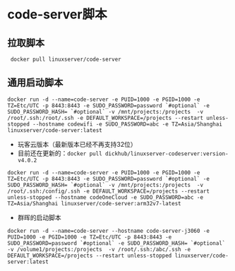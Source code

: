 # code-server脚本

## 拉取脚本
```shell
 docker pull linuxserver/code-server 
 ```


## 通用启动脚本
``` shell
docker run -d --name=code-server -e PUID=1000 -e PGID=1000 -e TZ=Etc/UTC -p 8443:8443 -e SUDO_PASSWORD=password `#optional` -e SUDO_PASSWORD_HASH= `#optional` -v /mnt/projects:/projects  -v /root/.ssh:/root/.ssh -e DEFAULT_WORKSPACE=/projects --restart unless-stopped --hostname codewifi -e SUDO_PASSWORD=abc -e TZ=Asia/Shanghai linuxserver/code-server:latest
```

- 玩客云版本（最新版本已经不再支持32位）
- 目前还在更新的：`docker pull dickhub/linuxserver-codeserver:version-v4.0.2`

``` shell
docker run -d --name=code-server -e PUID=1000 -e PGID=1000 -e TZ=Etc/UTC -p 8443:8443 -e SUDO_PASSWORD=password `#optional` -e SUDO_PASSWORD_HASH= `#optional` -v /mnt/projects:/projects  -v /root/.ssh:/config/.ssh -e DEFAULT_WORKSPACE=/projects --restart unless-stopped --hostname codeOneCloud -e SUDO_PASSWORD=abc -e TZ=Asia/Shanghai linuxserver/code-server:arm32v7-latest
```

- 群晖的启动脚本
``` shell
docker run -d --name=code-server --hostname code-server-j3060 -e PUID=1000 -e PGID=1000 -e TZ=Etc/UTC -p 8443:8443 -e SUDO_PASSWORD=password `#optional` -e SUDO_PASSWORD_HASH= `#optional` -v /volume1/projects:/projects  -v /root/.ssh:/abc/.ssh -e DEFAULT_WORKSPACE=/projects --restart unless-stopped linuxserver/code-server:latest
```